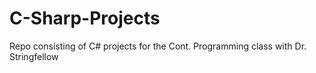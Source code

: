 # C-Sharp-Projects
Repo consisting of C# projects for the Cont. Programming class with Dr. Stringfellow
